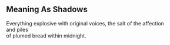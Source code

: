 Meaning As Shadows
------------------
Everything explosive with original voices, the salt of the affection  
and piles  
of plumed bread within midnight.  
